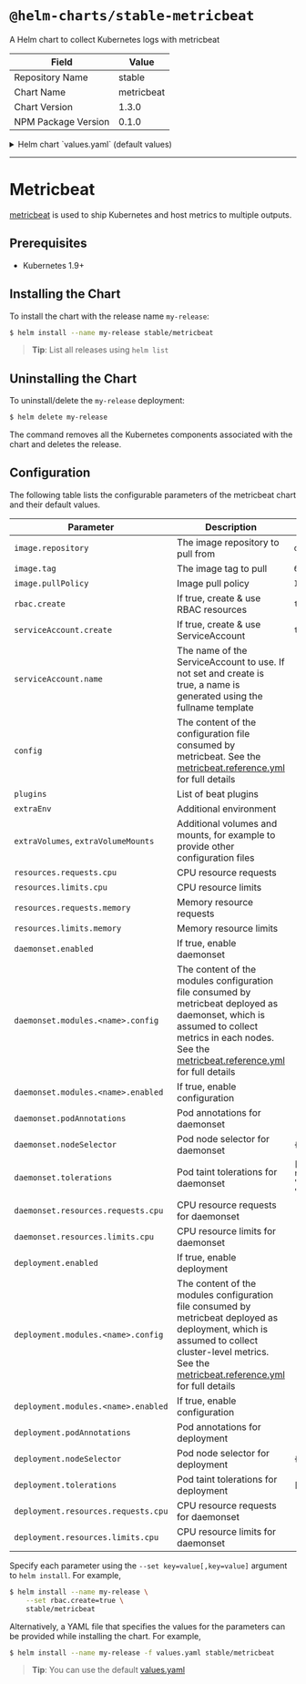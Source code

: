# `@helm-charts/stable-metricbeat`

A Helm chart to collect Kubernetes logs with metricbeat

| Field               | Value      |
| ------------------- | ---------- |
| Repository Name     | stable     |
| Chart Name          | metricbeat |
| Chart Version       | 1.3.0      |
| NPM Package Version | 0.1.0      |

<details>

<summary>Helm chart `values.yaml` (default values)</summary>

```yaml
image:
  repository: docker.elastic.co/beats/metricbeat
  tag: 6.7.0
  pullPolicy: IfNotPresent

# The instances created by daemonset retrieve most metrics from the host
daemonset:
  enabled: true
  podAnnotations: []
  tolerations:
    - key: node-role.kubernetes.io/master
      operator: Exists
      effect: NoSchedule
  nodeSelector: {}
  resources: {}
  config:
    metricbeat.config:
      modules:
        path: ${path.config}/modules.d/*.yml
        reload.enabled: false
    processors:
      - add_cloud_metadata:
    output.file:
      path: '/usr/share/metricbeat/data'
      filename: metricbeat
      rotate_every_kb: 10000
      number_of_files: 5
  modules:
    system:
      enabled: true
      config:
        - module: system
          period: 10s
          metricsets:
            - cpu
            - load
            - memory
            - network
            - process
            - process_summary
            # - core
            # - diskio
            # - socket
          processes: ['.*']
          process.include_top_n:
            by_cpu: 5 # include top 5 processes by CPU
            by_memory: 5 # include top 5 processes by memory
        - module: system
          period: 1m
          metricsets:
            - filesystem
            - fsstat
          processors:
            - drop_event.when.regexp:
                system.filesystem.mount_point: '^/(sys|cgroup|proc|dev|etc|host|lib)($|/)'
    kubernetes:
      enabled: true
      config:
        - module: kubernetes
          metricsets:
            - node
            - system
            - pod
            - container
            - volume
          period: 10s
          host: ${NODE_NAME}
          hosts: ['localhost:10255']
          # If using Red Hat OpenShift remove the previous hosts entry and
          # uncomment these settings:
          # hosts: ["https://${HOSTNAME}:10250"]
          # bearer_token_file: /var/run/secrets/kubernetes.io/serviceaccount/token
          # ssl.certificate_authorities:
          # - /var/run/secrets/kubernetes.io/serviceaccount/service-ca.crt
# The instance created by deployment retrieves metrics that are unique for the whole cluster, like Kubernetes events or kube-state-metrics
deployment:
  enabled: true
  podAnnotations: []
  tolerations: []
  nodeSelector: {}
  resources: {}
  config:
    metricbeat.config:
      modules:
        path: ${path.config}/modules.d/*.yml
        reload.enabled: false
    processors:
      - add_cloud_metadata:
    output.file:
      path: '/usr/share/metricbeat/data'
      filename: metricbeat
      rotate_every_kb: 10000
      number_of_files: 5
  modules:
    kubernetes:
      enabled: true
      config:
        - module: kubernetes
          metricsets:
            - state_node
            - state_deployment
            - state_replicaset
            - state_pod
            - state_container
            # Uncomment this to get k8s events:
            # - event
          period: 10s
          hosts: ['kube-state-metrics:8080']

# List of beat plugins
plugins:
  []
  # - kinesis.so

# additional environment
# extraEnv:
#  - name: test1
#    value: "test1"
#  - name: test2
#    value: "test2"

# Add additional volumes and mounts, for example to read other log files on the host
extraVolumes:
  []
  # - hostPath:
  #     path: /var/log
  #   name: varlog
extraVolumeMounts:
  []
  # - name: varlog
  #   mountPath: /host/var/log
  #   readOnly: true

resources:
  {}
  # We usually recommend not to specify default resources and to leave this as a conscious
  # choice for the user. This also increases chances charts run on environments with little
  # resources, such as Minikube. If you do want to specify resources, uncomment the following
  # lines, adjust them as necessary, and remove the curly braces after 'resources:'.
  # limits:
  #  cpu: 100m
  #  memory: 200Mi
  # requests:
  #  cpu: 100m
  #  memory: 100Mi

rbac:
  # Specifies whether RBAC resources should be created
  create: true

serviceAccount:
  # Specifies whether a ServiceAccount should be created
  create: true
  # The name of the ServiceAccount to use.
  # If not set and create is true, a name is generated using the fullname template
  name:
```

</details>

---

# Metricbeat

[metricbeat](https://www.elastic.co/guide/en/beats/metricbeat/current/index.html) is used to ship Kubernetes and host metrics to multiple outputs.

## Prerequisites

- Kubernetes 1.9+

## Installing the Chart

To install the chart with the release name `my-release`:

```bash
$ helm install --name my-release stable/metricbeat
```

> **Tip**: List all releases using `helm list`

## Uninstalling the Chart

To uninstall/delete the `my-release` deployment:

```bash
$ helm delete my-release
```

The command removes all the Kubernetes components associated with the chart and deletes the release.

## Configuration

The following table lists the configurable parameters of the metricbeat chart and their default values.

| Parameter                           | Description                                                                                                                                                                                                                                                                                 | Default                                                                                     |
| ----------------------------------- | ------------------------------------------------------------------------------------------------------------------------------------------------------------------------------------------------------------------------------------------------------------------------------------------- | ------------------------------------------------------------------------------------------- |
| `image.repository`                  | The image repository to pull from                                                                                                                                                                                                                                                           | `docker.elastic.co/beats/metricbeat`                                                        |
| `image.tag`                         | The image tag to pull                                                                                                                                                                                                                                                                       | `6.7.0`                                                                                     |
| `image.pullPolicy`                  | Image pull policy                                                                                                                                                                                                                                                                           | `IfNotPresent`                                                                              |
| `rbac.create`                       | If true, create & use RBAC resources                                                                                                                                                                                                                                                        | `true`                                                                                      |
| `serviceAccount.create`             | If true, create & use ServiceAccount                                                                                                                                                                                                                                                        | `true`                                                                                      |
| `serviceAccount.name`               | The name of the ServiceAccount to use. If not set and create is true, a name is generated using the fullname template                                                                                                                                                                       |                                                                                             |
| `config`                            | The content of the configuration file consumed by metricbeat. See the [metricbeat.reference.yml](https://www.elastic.co/guide/en/beats/metricbeat/current/metricbeat-reference-yml.html) for full details                                                                                   |                                                                                             |
| `plugins`                           | List of beat plugins                                                                                                                                                                                                                                                                        |                                                                                             |
| `extraEnv`                          | Additional environment                                                                                                                                                                                                                                                                      |                                                                                             |
| `extraVolumes`, `extraVolumeMounts` | Additional volumes and mounts, for example to provide other configuration files                                                                                                                                                                                                             |                                                                                             |
| `resources.requests.cpu`            | CPU resource requests                                                                                                                                                                                                                                                                       |                                                                                             |
| `resources.limits.cpu`              | CPU resource limits                                                                                                                                                                                                                                                                         |                                                                                             |
| `resources.requests.memory`         | Memory resource requests                                                                                                                                                                                                                                                                    |                                                                                             |
| `resources.limits.memory`           | Memory resource limits                                                                                                                                                                                                                                                                      |                                                                                             |
| `daemonset.enabled`                 | If true, enable daemonset                                                                                                                                                                                                                                                                   |                                                                                             |
| `daemonset.modules.<name>.config`   | The content of the modules configuration file consumed by metricbeat deployed as daemonset, which is assumed to collect metrics in each nodes. See the [metricbeat.reference.yml](https://www.elastic.co/guide/en/beats/metricbeat/current/metricbeat-reference-yml.html) for full details  |                                                                                             |
| `daemonset.modules.<name>.enabled`  | If true, enable configuration                                                                                                                                                                                                                                                               |                                                                                             |
| `daemonset.podAnnotations`          | Pod annotations for daemonset                                                                                                                                                                                                                                                               |                                                                                             |
| `daemonset.nodeSelector`            | Pod node selector for daemonset                                                                                                                                                                                                                                                             | `{}`                                                                                        |
| `daemonset.tolerations`             | Pod taint tolerations for daemonset                                                                                                                                                                                                                                                         | `[{"key": "node-role.kubernetes.io/master", "operator": "Exists", "effect": "NoSchedule"}]` |
| `daemonset.resources.requests.cpu`  | CPU resource requests for daemonset                                                                                                                                                                                                                                                         |                                                                                             |
| `daemonset.resources.limits.cpu`    | CPU resource limits for daemonset                                                                                                                                                                                                                                                           |                                                                                             |
| `deployment.enabled`                | If true, enable deployment                                                                                                                                                                                                                                                                  |                                                                                             |
| `deployment.modules.<name>.config`  | The content of the modules configuration file consumed by metricbeat deployed as deployment, which is assumed to collect cluster-level metrics. See the [metricbeat.reference.yml](https://www.elastic.co/guide/en/beats/metricbeat/current/metricbeat-reference-yml.html) for full details |                                                                                             |
| `deployment.modules.<name>.enabled` | If true, enable configuration                                                                                                                                                                                                                                                               |                                                                                             |
| `deployment.podAnnotations`         | Pod annotations for deployment                                                                                                                                                                                                                                                              |                                                                                             |
| `deployment.nodeSelector`           | Pod node selector for deployment                                                                                                                                                                                                                                                            | `{}`                                                                                        |
| `deployment.tolerations`            | Pod taint tolerations for deployment                                                                                                                                                                                                                                                        | `[]`                                                                                        |
| `deployment.resources.requests.cpu` | CPU resource requests for daemonset                                                                                                                                                                                                                                                         |                                                                                             |
| `deployment.resources.limits.cpu`   | CPU resource limits for daemonset                                                                                                                                                                                                                                                           |                                                                                             |

Specify each parameter using the `--set key=value[,key=value]` argument to `helm install`. For example,

```bash
$ helm install --name my-release \
    --set rbac.create=true \
    stable/metricbeat
```

Alternatively, a YAML file that specifies the values for the parameters can be provided while installing the chart. For example,

```bash
$ helm install --name my-release -f values.yaml stable/metricbeat
```

> **Tip**: You can use the default [values.yaml](values.yaml)
